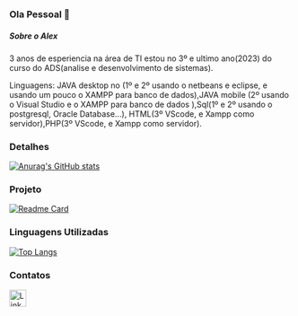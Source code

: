 ### Ola Pessoal 👋

##### Sobre o Alex

3 anos de esperiencia na área de TI estou no 3º e ultimo ano(2023) do curso do ADS(analise e desenvolvimento de sistemas). 

Linguagens: JAVA desktop no (1º e 2º usando o netbeans e eclipse, e usando um pouco o XAMPP para banco de dados),JAVA mobile (2º usando o Visual Studio e o XAMPP para banco de dados ),Sql(1º e 2º usando o postgresql, Oracle Database...), HTML(3º VScode, e Xampp como servidor),PHP(3º VScode, e Xampp como servidor).

###  Detalhes
[![Anurag's GitHub stats](https://github-readme-stats.vercel.app/api?username=Alexrdrosa&show_icons=true&theme=dark)](https://github.com/anuraghazra/github-readme-stats)

### Projeto
[![Readme Card](https://github-readme-stats.vercel.app/api/pin/?username=Alexrdrosa&repo=NewJorndadaDevAlex&theme=dark)](https://github.com/anuraghazra/github-readme-stats)

### Linguagens Utilizadas

[![Top Langs](https://github-readme-stats.vercel.app/api/top-langs/?username=Alexrdrosa&layout=compact)](https://github.com/anuraghazra/github-readme-stats)

### Contatos
[<img src='https://img.shields.io/badge/LinkedIn-0077B5?style=for-the-badge&logo=Linkedin&logoColor=white' alt= 'LinkedIn' height = 30>](https://www.linkedin.com/in/alex-reginato-da-rosa/)

